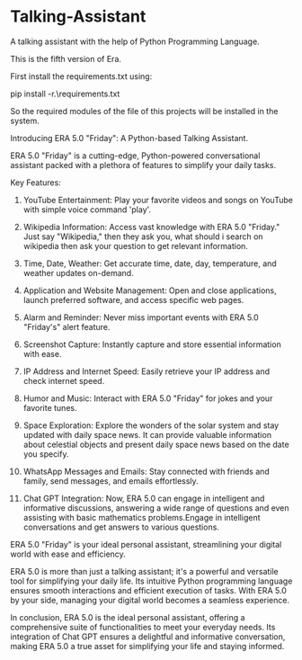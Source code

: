# Talking-Assistant
A talking assistant with the help of Python Programming Language.

This is the fifth version of Era.

First install the requirements.txt using:

pip install -r.\requirements.txt

So the required modules of the file of this projects will be installed in the system.


Introducing ERA 5.0 "Friday": A Python-based Talking Assistant.

ERA 5.0 "Friday" is a cutting-edge, Python-powered conversational assistant packed with a plethora of features to simplify your daily tasks.

Key Features:

1. YouTube Entertainment: Play your favorite videos and songs on YouTube with simple voice command 'play'.

2. Wikipedia Information: Access vast knowledge with ERA 5.0 "Friday." Just say "Wikipedia," then they ask you, what should i search on wikipedia then ask your question to get relevant information.

3. Time, Date, Weather: Get accurate time, date, day, temperature, and weather updates on-demand.

4. Application and Website Management: Open and close applications, launch preferred software, and access specific web pages.

5. Alarm and Reminder: Never miss important events with ERA 5.0 "Friday's" alert feature.

6. Screenshot Capture: Instantly capture and store essential information with ease.

7. IP Address and Internet Speed: Easily retrieve your IP address and check internet speed.

8. Humor and Music: Interact with ERA 5.0 "Friday" for jokes and your favorite tunes.

9. Space Exploration: Explore the wonders of the solar system and stay updated with daily space news. It can provide valuable information about celestial objects and present daily space news based on the date you specify.

10. WhatsApp Messages and Emails: Stay connected with friends and family, send messages, and emails effortlessly.

11. Chat GPT Integration: Now, ERA 5.0 can engage in intelligent and informative discussions, answering a wide range of questions and even assisting with basic mathematics problems.Engage in intelligent conversations and get answers to various questions.

ERA 5.0 "Friday" is your ideal personal assistant, streamlining your digital world with ease and efficiency.

ERA 5.0 is more than just a talking assistant; it's a powerful and versatile tool for simplifying your daily life. Its intuitive Python programming language ensures smooth interactions and efficient execution of tasks. With ERA 5.0 by your side, managing your digital world becomes a seamless experience. 

In conclusion, ERA 5.0 is the ideal personal assistant, offering a comprehensive suite of functionalities to meet your everyday needs. Its integration of Chat GPT ensures a delightful and informative conversation, making ERA 5.0 a true asset for simplifying your life and staying informed.
